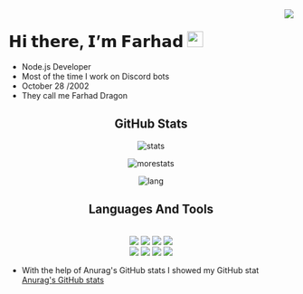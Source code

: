 <img align="right" src="https://komarev.com/ghpvc/?username=ownedbyharen&style=flat&color=blue">

# 𝗛𝗶 𝘁𝗵𝗲𝗿𝗲, 𝗜’𝗺 𝗙𝗮𝗿𝗵𝗮𝗱 <img src="https://cdn.discordapp.com/emojis/1041675184320565258.gif?size=80&quality=lossless" height="28px">

  - Node.js Developer
  - Most of the time I work on Discord bots
  - October 28 /2002
  - They call me Farhad Dragon






<h2 align="center"> GitHub Stats </h2>

<div align="center">

![stats](https://github-readme-stats.vercel.app/api?username=ownedbyharen&theme=tokyonight)

![morestats](https://github-readme-streak-stats.herokuapp.com/?user=ownedbyharen&theme=tokyonight)

![lang](https://github-readme-stats.vercel.app/api/top-langs/?username=ownedbyharen&langs_count=10&layout=compact&theme=gruvbox_duo&hide_border=true&bg_color=171717&title_color=5459a7&icon_color=5459a7&text_color=ffffff&count_private=true)

</div>

<h2 align="center"> Languages And Tools </h2>
<p align="center">
  <br>
  <img src ="https://img.shields.io/badge/JavaScript-323330?style=for-the-badge&logo=javascript&logoColor=F7DF1E">
  <img src ="https://img.shields.io/badge/TypeScript-007ACC?style=for-the-badge&logo=typescript&logoColor=white">
  <img src ="https://img.shields.io/badge/HTML5-E34F26?style=for-the-badge&logo=html5&logoColor=white">
  <img src ="https://img.shields.io/badge/VSCode-0078D4?style=for-the-badge&logo=visual%20studio%20code&logoColor=white">
  </br>
  <img src ="https://img.shields.io/badge/Visual_Studio-5C2D91?style=for-the-badge&logo=visual%20studio&logoColor=white">
  <img src ="https://img.shields.io/badge/Discord-5865F2?style=for-the-badge&logo=discord&logoColor=white">
  <img src ="https://img.shields.io/badge/Windows-0078D6?style=for-the-badge&logo=windows&logoColor=white">
  <img src ="https://img.shields.io/badge/Linux-FCC624?style=for-the-badge&logo=linux&logoColor=black">
  <br>

</p>


- With the help of Anurag's GitHub stats I showed my GitHub stat [Anurag's GitHub stats](https://github.com/anuraghazra/github-readme-stats)


